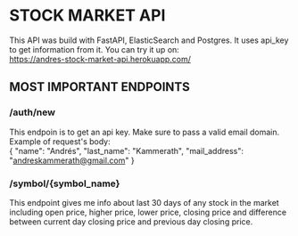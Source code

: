 # STOCK MARKET API  
This API was build with FastAPI, ElasticSearch and Postgres. It uses api_key to get information from it. You can try it up on:  
https://andres-stock-market-api.herokuapp.com/ 

## MOST IMPORTANT ENDPOINTS  
### /auth/new  
This endpoin is to get an api key. Make sure to pass a valid email domain. Example of request's body:  
    {
    "name": "Andrés",
    "last_name": "Kammerath",
    "mail_address": "andreskammerath@gmail.com"
    }  

### /symbol/{symbol_name}  
This endpoint gives me info about last 30 days of any stock in the market including open price, higher price, lower price, closing price and difference between current day closing price and previous day closing price.